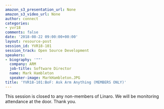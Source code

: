 ```yaml
---
amazon_s3_presentation_url: None
amazon_s3_video_url: None
author: connect
categories:
- yvr18
comments: false
date: '2018-08-22 09:00:00+00:00'
layout: resource-post
session_id: YVR18-101
session_track: Open Source Development
speakers:
- biography: '""'
  company: ARM
  job-title: Software Director
  name: Mark Hambleton
  speaker-image: MarkHambleton.JPG
title: 'YVR18-101:BoF: Ask Arm Anything (MEMBERS ONLY)'
---
```


This session is closed to any non-members of Linaro. We will be monitoring attendance at the door. Thank you.